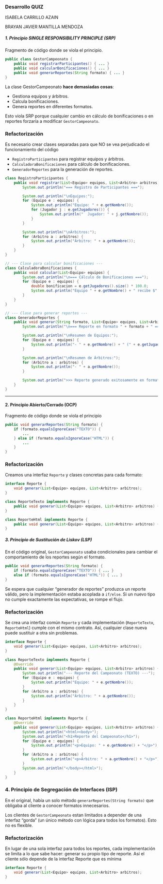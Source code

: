 ### Desarrollo QUIZ

ISABELA CARRILLO AZAIN

BRAYAN JAVIER MANTILLA MENDOZA

##### 1.  Principio SINGLE RESPONSIBILITY PRINCIPLE (SRP)

Fragmento de código donde se viola el principio.

```java
public class GestorCampeonato {
    public void registrarParticipantes() { ... }
    public void calcularBonificaciones() { ... }
    public void generarReportes(String formato) { ... }
}
```

La clase GestorCampeonato **hace demasiadas cosas**:  
- Gestiona equipos y árbitros.  
- Calcula bonificaciones.  
- Genera reportes en diferentes formatos.  

Esto viola SRP porque cualquier cambio en cálculo de bonificaciones o en reportes forzaría a modificar `GestorCampeonato`.  

### Refactorización
Es necesario crear clases separadas para que NO se vea perjudicado el funcionamiento del código
- `RegistroParticipantes` para registrar equipos y árbitros.  
- `CalculadoraBonificaciones` para cálculo de bonificaciones.  
- `GeneradorReportes` para la generación de reportes.  

```java
class RegistroParticipantes {
    public void registrar(List<Equipo> equipos, List<Arbitro> arbitros) {
        System.out.println("=== Registro de Participantes ===");

        System.out.println("\nEquipos:");
        for (Equipo e : equipos) {
            System.out.println("Equipo: " + e.getNombre());
            for (Jugador j : e.getJugadores()) {
                System.out.println("  Jugador: " + j.getNombre());
            }
        }

        System.out.println("\nÁrbitros:");
        for (Arbitro a : arbitros) {
            System.out.println("Árbitro: " + a.getNombre());
        }
    }
}

// --- Clase para calcular bonificaciones ---
class CalculadoraBonificaciones {
    public void calcular(List<Equipo> equipos) {
        System.out.println("\n=== Cálculo de Bonificaciones ===");
        for (Equipo e : equipos) {
            double bonificacion = e.getJugadores().size() * 100.0;
            System.out.println("Equipo " + e.getNombre() + " recibe $" + bonificacion);
        }
    }
}

// --- Clase para generar reportes ---
class GeneradorReportes {
    public void generar(String formato, List<Equipo> equipos, List<Arbitro> arbitros) {
        System.out.println("\n=== Reporte en formato " + formato + " ===");

        System.out.println("\nResumen de Equipos:");
        for (Equipo e : equipos) {
            System.out.println("- " + e.getNombre() + " (" + e.getJugadores().size() + " jugadores)");
        }

        System.out.println("\nResumen de Árbitros:");
        for (Arbitro a : arbitros) {
            System.out.println("- " + a.getNombre());
        }

        System.out.println(">>> Reporte generado exitosamente en formato " + formato);
    }
}
```

---

#### 2. **Principio Abierto/Cerrado (OCP)**  
Fragmento de código donde se viola el principio

```java
public void generarReportes(String formato) {
    if (formato.equalsIgnoreCase("TEXTO")) {
        ...
    } else if (formato.equalsIgnoreCase("HTML")) {
        ...
    }
}
```

###  Refactorización
Creamos una interfaz `Reporte` y clases concretas para cada formato:  

```java
interface Reporte {
    void generar(List<Equipo> equipos, List<Arbitro> arbitros);
}

class ReporteTexto implements Reporte {
    public void generar(List<Equipo> equipos, List<Arbitro> arbitros) { ... }
}

class ReporteHtml implements Reporte {
    public void generar(List<Equipo> equipos, List<Arbitro> arbitros) { ... }
}
```

##### 3.  Principio de Sustitución de Liskov (LSP)

En el código original, `GestorCampeonato` usaba condicionales para cambiar el comportamiento de los reportes según el formato.

```java
public void generarReportes(String formato) {
    if (formato.equalsIgnoreCase("TEXTO")) { ... }
    else if (formato.equalsIgnoreCase("HTML")) { ... }
}
```
Se espera que cualquier “generador de reportes” produzca un reporte válido, pero la implementación estaba acoplada a `if/else`. Si un nuevo tipo no cumple exactamente las expectativas, se rompe el flujo.

### Refactorización

Se crea una interfaz común `Reporte` y cada implementación (`ReporteTexto`, `ReporteHtml`) cumple con el mismo contrato. Así, cualquier clase nueva puede sustituir a otra sin problemas.

```java
interface Reporte {
    void generar(List<Equipo> equipos, List<Arbitro> arbitros);
}

class ReporteTexto implements Reporte {
    @Override
    public void generar(List<Equipo> equipos, List<Arbitro> arbitros) {
        System.out.println("--- Reporte del Campeonato (TEXTO) ---");
        for (Equipo e : equipos) {
            System.out.println("Equipo: " + e.getNombre());
        }
        for (Arbitro a : arbitros) {
            System.out.println("Árbitro: " + a.getNombre());
        }
    }
}

class ReporteHtml implements Reporte {
    @Override
    public void generar(List<Equipo> equipos, List<Arbitro> arbitros) {
        System.out.println("<html><body>");
        System.out.println("<h1>Reporte del Campeonato</h1>");
        for (Equipo e : equipos) {
            System.out.println("<p>Equipo: " + e.getNombre() + "</p>");
        }
        for (Arbitro a : arbitros) {
            System.out.println("<p>Árbitro: " + a.getNombre() + "</p>");
        }
        System.out.println("</body></html>");
    }
}
```

### 4. Principio de Segregación de Interfaces (ISP)

En el original, había un solo método `generarReportes(String formato)` que obligaba al cliente a conocer formatos innecesarios.

Los clientes de `GestorCampeonato` estan limitados a depender de una interfaz “gorda” (un único método con lógica para todos los formatos). Esto no es flexible.

### Refactorización

En lugar de una sola interfaz para todos los reportes, cada implementación se limita a lo que sabe hacer: generar su propio tipo de reporte. Así el cliente sólo depende de la interfaz Reporte que es mínima

```java
interface Reporte {
    void generar(List<Equipo> equipos, List<Arbitro> arbitros);
}
```

